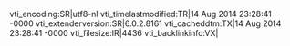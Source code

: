 vti_encoding:SR|utf8-nl
vti_timelastmodified:TR|14 Aug 2014 23:28:41 -0000
vti_extenderversion:SR|6.0.2.8161
vti_cacheddtm:TX|14 Aug 2014 23:28:41 -0000
vti_filesize:IR|4436
vti_backlinkinfo:VX|
